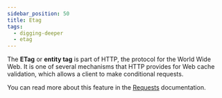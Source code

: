 ```yaml
---
sidebar_position: 50
title: Etag
tags:
  - digging-deeper
  - etag
---
```


The **ETag** or **entity tag** is part of HTTP, the protocol for the World Wide Web.
It is one of several mechanisms that HTTP provides for Web cache validation,
which allows a client to make conditional requests.

You can read more about this feature in the [Requests](../components/main-components/requests.md#etag) documentation.

